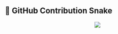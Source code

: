 ## 🐍 GitHub Contribution Snake

<p align="center">
  <img src="https://github.com/AshishRogannagari/AashishRogannagari/blob/output/github-contribution-grid-snake.svg" />
</p>
